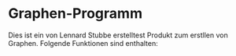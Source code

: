 # Graphen-Programm
Dies ist ein von Lennard Stubbe erstelltest Produkt zum erstllen von Graphen.
Folgende Funktionen sind enthalten:

